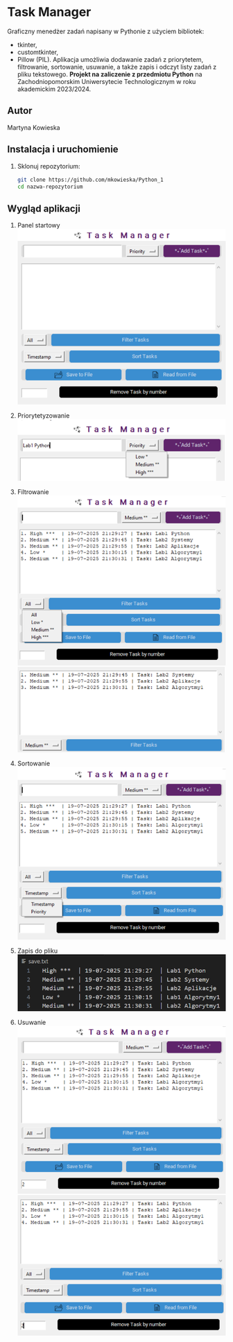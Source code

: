 # Task Manager
Graficzny menedżer zadań napisany w Pythonie z użyciem bibliotek: 
- tkinter, 
- customtkinter,
- Pillow (PIL). 
Aplikacja umożliwia dodawanie zadań z priorytetem, filtrowanie, sortowanie, usuwanie, a także zapis i odczyt listy zadań z pliku tekstowego.
**Projekt na zaliczenie z przedmiotu Python** na Zachodniopomorskim Uniwersytecie Technologicznym w roku akademickim 2023/2024.

## Autor
Martyna Kowieska

## Instalacja i uruchomienie

1. Sklonuj repozytorium:
   ```bash
   git clone https://github.com/mkowieska/Python_1
   cd nazwa-repozytorium
   ```

## Wygląd aplikacji
1. Panel startowy
![Panel startowy](screenshots/Task_manager.png)

2. Priorytetyzowanie
![Priorytetyzowanie](screenshots/priorities.png)

3. Filtrowanie
![Filtrowanie](screenshots/filters.png)
![Filtrowanie](screenshots/filters_medium.png)

4. Sortowanie
![Sortowanie](screenshots/sorting.png)

5. Zapis do pliku
![Zapis do pliku](screenshots/save_to_file.png)

6. Usuwanie
![Usuwanie](screenshots/before_deleting.png)
![Usuwanie](screenshots/deleting.png)
